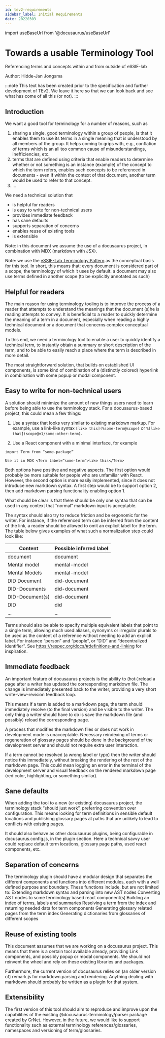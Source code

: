 ```yaml
---
id: tev2-requirements
sidebar_label: Initial Requirements
date: 20220303
---
```


import useBaseUrl from '@docusaurus/useBaseUrl'

# Towards a usable Terminology Tool

Referencing terms and concepts within and from outside of eSSIF-lab

Author: Hidde-Jan Jongsma

:::note 
This text has been created prior to the specification and further development of TEv2. 
We leave it here so that we can look back and see what has come of all this (or not).
:::

## Introduction
We want a good tool for terminology for a number of reasons, such as

1. sharing a single, good terminology within a group of people, is that it enables them to use its terms in a single meaning that is understood by all members of the group. It helps coming to grips with, e.g., conflation of terms which is an all too common cause of misunderstandings, inefficiencies, etc.
2. terms that are defined using criteria that enable readers to determine whether or not something is an instance (example) of the concept to which the term refers, enables such concepts to be referenced in documents - even if within the context of that document, another term would be used to refer to that concept.
3. …

We need a technical solution that

- is helpful for readers
- is easy to write for non-technical users
- provides immediate feedback
- has sane defaults
- supports separation of concerns
- enables reuse of existing tools
- is extensible

Note: in this document we assume the use of a docusaurus project, in combination with MDX (markdown with JSX).

Note: we use the [eSSIF-Lab Terminology Pattern](https://essif-lab.github.io/framework/docs/terms/pattern-terminology) as the conceptual basis for this tool. In short, this means that:
every document is considered part of a scope, the terminology of which it uses by default.
a document may also use terms defined in another scope (to be explicitly annotated as such)

## Helpful for readers

The main reason for using terminology tooling is to improve the process of a reader that attempts to understand the meanings that the document (s)he is reading attempts to convey. It is beneficial to a reader to quickly determine the meaning of a term in a document, especially when reading a highly technical document or a document that concerns complex conceptual models.

To this end, we need a terminology tool to enable a user to quickly identify a technical term, to instantly obtain a summary or short description of the term, and to be able to easily reach a place where the term is described in more detail.

The most straightforward solution, that builds on established UI components, is some kind of combination of a (distinctly colored) hyperlink in combination with some popup or modal component.

## Easy to write for non-technical users

A solution should minimize the amount of new things users need to learn before being able to use the terminology stack. For a docusaurus-based project, this could mean a few things:

1. Use a syntax that looks very similar to existing markdown markup. For example, use a link-like syntax `[like this](%some-term@scope)` or `%[like that](scope@v1/some-other-term)`.

2. Use a React component with a minimal interface, for example

``` react
import Term from “some-package”

Use it in MDX <Term label=”some-term”>like this</Term>
```

Both options have positive and negative aspects. The first option would probably be more suitable for people who are unfamiliar with React. However, the second option is more easily implemented, since it does not introduce new markdown syntax. A first step would be to support option 2, then add markdown parsing functionality enabling option 1.

What should be clear is that there should be only one syntax that can be used in any context that “normal” markdown input is acceptable.

The syntax should also try to reduce friction and be ergonomic for the writer. For instance, if the referenced term can be inferred from the content of the link, a reader should be allowed to omit an explicit label for the term. The table below gives examples of what such a normalization step could look like:

| Content | Possible inferred label |
| ------- | ----------------------- |
| document | document |
| Mental model | mental-model |
| Mental Models | mental-model |
| DID Document | did-document |
| DID-Documents | did-document |
| DID-Document(s) | did-document |
| DID | did |
| ... | ... |

Terms should also be able to specify multiple equivalent labels that point to a single term, allowing much used aliases, synonyms or irregular plurals to be used as the content of a reference without needing to add an explicit label. For instance “person” and “people”, or “DID” and “decentralized identifier”. See https://respec.org/docs/#definitions-and-linking for inspiration.

## Immediate feedback

An important feature of docusaurus projects is the ability to (hot-)reload a page after a writer has updated the corresponding markdown file. The change is immediately presented back to the writer, providing a very short write-view-revision feedback loop.

This means if a term is added to a markdown page, the term should immediately resolve (to the final version) and be visible to the writer. The only thing a writer should have to do is save the markdown file (and possibly) reload the corresponding page.

A process that modifies the markdown files or does not work in development mode is unacceptable. Necessary reindexing of terms or regeneration of glossary pages should be done in the background of the development server and should not require extra user interaction.

If a term cannot be resolved (a wrong label or typo) then the writer should notice this immediately, without breaking the rendering of the rest of the markdown page. This could mean logging an error in the terminal of the development server and visual feedback on the rendered markdown page (red color, highlighting, or something similar).

## Sane defaults

When adding the tool to a new (or existing) docusaurus project, the terminology stack “should just work”, preferring convention over configuration. This means looking for term definitions in sensible default locations and publishing glossary pages at paths that are unlikely to lead to conflicts with existing pages.

It should also behave as other docusaurus plugins, being configurable in docusaurus.config.js, in the plugin section. Here a technical savvy user could replace default term locations, glossary page paths, used react components, etc.

## Separation of concerns

The terminology plugin should have a modular design that separates the different components and functions into different modules, each with a well defined purpose and boundary. These functions include, but are not limited to:
Extending markdown syntax and parsing into new AST nodes
Converting AST nodes to some terminology based react component(s)
Building an index of terms, labels and summaries
Resolving a term from the index and returning needed data for term components
Generating glossary related pages from the term index
Generating dictionaries from glossaries of different scopes

## Reuse of existing tools

This document assumes that we are working on a docusaurus project. This means that there is a certain tool available already, providing Link components, and possibly popup or modal components. We should not reinvent the wheel and rely on these existing libraries and packages.

Furthermore, the current version of docusaurus relies on (an older version of) remark.js for markdown parsing and rendering. Anything dealing with markdown should probably be written as a plugin for that system.

## Extensibility

The first version of this tool should aim to reproduce and improve upon the capabilities of the existing @docusaurus-terminology/parser package created by GrNet. However, in the future, we would like to support functionality such as external terminology references/glossaries, namespaces and versioning of term/glossaries.
